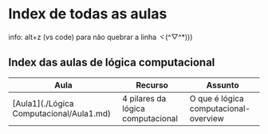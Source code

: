 # Index de todas as aulas

info:  alt+z (vs code) para não quebrar a linha ヾ(^▽^*)))

## Index das aulas de lógica computacional

| Aula                                     | Recurso                           | Assunto                                |
| ---------------------------------------- | --------------------------------- | -------------------------------------- |
| [Aula1](./Lógica Computacional/Aula1.md) | 4 pilares da lógica computacional | O que é lógica computacional- overview |
